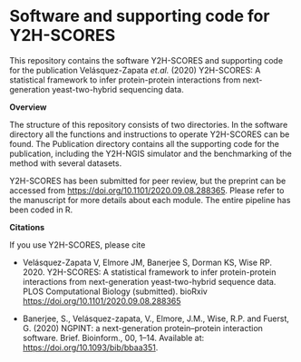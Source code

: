 ﻿﻿﻿﻿﻿﻿﻿﻿﻿﻿﻿﻿﻿﻿﻿﻿﻿﻿﻿﻿﻿﻿﻿﻿﻿﻿﻿﻿﻿﻿﻿﻿﻿﻿﻿﻿﻿﻿﻿﻿﻿﻿﻿﻿﻿﻿﻿﻿﻿﻿﻿
# Software and supporting code for Y2H-SCORES

This repository contains the software Y2H-SCORES and supporting code for the publication Velásquez-Zapata *et.al.* (2020) Y2H-SCORES: A statistical framework to infer protein-protein interactions from next-generation yeast-two-hybrid sequencing data.   

**Overview**

The structure of this repository consists of two directories. In the software directory all the functions and instructions to operate Y2H-SCORES can be found. The Publication directory contains all the supporting code for the publication, including the Y2H-NGIS simulator and the benchmarking of the method with several datasets.

Y2H-SCORES has been submitted for peer review, but the preprint can be accessed from https://doi.org/10.1101/2020.09.08.288365. Please refer to the manuscript for more details about each module. The entire pipeline has been coded in R.
 
**Citations**

If you use Y2H-SCORES, please cite  

* Velásquez-Zapata V, Elmore JM, Banerjee S, Dorman KS, Wise RP. 2020. Y2H-SCORES: A statistical framework to infer protein-protein interactions from next-generation yeast-two-hybrid sequence data. PLOS Computational Biology (submitted). bioRxiv https://doi.org/10.1101/2020.09.08.288365

* Banerjee, S., Velásquez-zapata, V., Elmore, J.M., Wise, R.P. and Fuerst, G. (2020) NGPINT: a next-generation protein–protein interaction software. Brief. Bioinform., 00, 1–14. Available at: https://doi.org/10.1093/bib/bbaa351.

